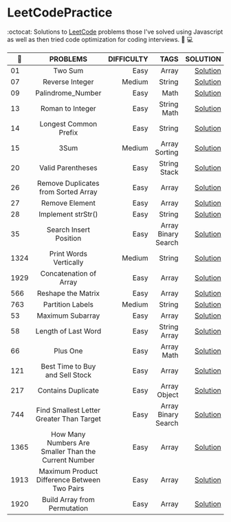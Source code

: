 # LeetCodePractice
:octocat: Solutions to <a href="https://leetcode.com/">LeetCode</a> problems those I've solved using Javascript as well as then tried code optimization for coding interviews. 
:rocket: :computer:



| :pushpin:| PROBLEMS | DIFFICULTY | TAGS | SOLUTION |
| ------------- |:----------------:| -----------:|------:| -------: |
| 01 | Two Sum | Easy | Array | <a href="https://github.com/saifakib/LeetCodePractice/blob/master/1.Two_Sum.js">Solution</a>|
| 07 | Reverse Integer | Medium | String | <a href="https://github.com/saifakib/LeetCodePractice/blob/master/7.Reverse_Integer.js">Solution</a>|
| 09 | Palindrome_Number | Easy | Math | <a href="https://github.com/saifakib/LeetCodePractice/blob/master/9.Palindrome_Number.js">Solution</a>|
| 13 | Roman to Integer | Easy | String Math | <a href="https://github.com/saifakib/LeetCodePractice/blob/master/13.roman-to-integer.js">Solution</a>|
| 14 | Longest Common Prefix | Easy | String | <a href="https://github.com/saifakib/LeetCodePractice/blob/master/14.longest-common-prefix.js">Solution</a>|
| 15 | 3Sum | Medium | Array Sorting  | <a href="https://github.com/saifakib/LeetCodePractice/blob/master/15.3Sum.js">Solution</a>|
| 20 | Valid Parentheses | Easy | String Stack | <a href="https://github.com/saifakib/LeetCodePractice/blob/master/20.valid-parentheses.js">Solution</a>|
| 26 | Remove Duplicates from Sorted Array | Easy | Array | <a href="https://github.com/saifakib/LeetCodePractice/blob/master/26.remove-duplicates-from-sorted-array.js">Solution</a>|
| 27 | Remove Element | Easy | Array | <a href="https://github.com/saifakib/LeetCodePractice/blob/master/27.remove-element.js">Solution</a>|
| 28 | Implement strStr() | Easy | String | <a href="https://github.com/saifakib/LeetCodePractice/blob/master/28.implement-strStr.js">Solution</a>|
| 35 | Search Insert Position | Easy | Array Binary Search | <a href="https://github.com/saifakib/LeetCodePractice/blob/master/35.search-insert-position.js">Solution</a>|
| 1324 | Print Words Vertically | Medium | String | <a href="https://github.com/saifakib/LeetCodePractice/blob/master/1324.print-words-vertically.js">Solution</a>|
| 1929 | Concatenation of Array | Easy | Array | <a href="https://github.com/saifakib/LeetCodePractice/blob/master/1929.concatenation-of-array.js">Solution</a>|
| 566 | Reshape the Matrix | Easy | Array | <a href="https://github.com/saifakib/LeetCodePractice/blob/master/566.reshape-the-matrix.js">Solution</a>|
| 763 | Partition Labels | Medium | String | <a href="https://github.com/saifakib/LeetCodePractice/blob/master/763.partition-labels.js">Solution</a>|
| 53 | Maximum Subarray | Easy | Array | <a href="https://github.com/saifakib/LeetCodePractice/blob/master/53.maximum-subarray.js">Solution</a>|
| 58 | Length of Last Word | Easy | String Array | <a href="https://github.com/saifakib/LeetCodePractice/blob/master/58.length-of-last-word.js">Solution</a>|
| 66 | Plus One | Easy | Array Math |<a href="https://github.com/saifakib/LeetCodePractice/blob/master/66.plus-one.js">Solution</a>|
| 121 | Best Time to Buy and Sell Stock | Easy | Array |<a href="https://github.com/saifakib/LeetCodePractice/blob/master/121.best-time-to-buy-and-sell-stock.js">Solution</a>|
| 217 | Contains Duplicate | Easy | Array Object |<a href="https://github.com/saifakib/LeetCodePractice/blob/master/217.contains-duplicate.js">Solution</a>|
| 744 | Find Smallest Letter Greater Than Target | Easy | Array Binary Search |<a href="https://github.com/saifakib/LeetCodePractice/blob/master/744.find-smallest-letter-greater-than-target.js">Solution</a>|
| 1365 | How Many Numbers Are Smaller Than the Current Number | Easy | Array |<a href="https://github.com/saifakib/LeetCodePractice/blob/master/1365.smallerNumbersThanCurrent.py">Solution</a>|
| 1913 | Maximum Product Difference Between Two Pairs | Easy | Array |<a href="https://github.com/saifakib/LeetCodePractice/blob/master/1913.maximum-product-difference-between-two-pairs.js">Solution</a>|
| 1920 | Build Array from Permutation | Easy | Array |<a href="https://github.com/saifakib/LeetCodePractice/blob/master/1920.build-array-from-permutation.js">Solution</a>|
